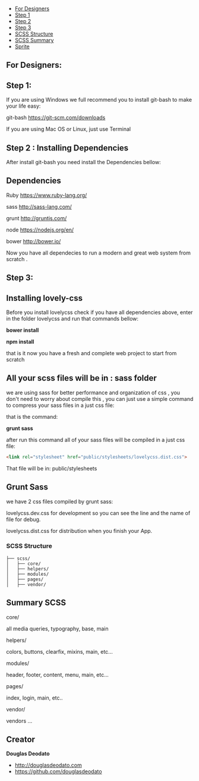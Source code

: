 - [For Designers](#fordesigners)
- [Step 1](#step1)
- [Step 2](#step2)
- [Step 3](#step3)
- [SCSS Structure](#structure)
- [SCSS Summary](#scsssummary)
- [Sprite](https://github.com/douglasdeodato/lovelycss/blob/master/readme_helpers/for-designers/SPRITE.md)

## For Designers:

## Step 1:

If you are using Windows we full recommend you to install git-bash to make your life easy:

git-bash
https://git-scm.com/downloads

If you are using Mac OS or Linux, just use Terminal


## Step 2 : Installing Dependencies 

After install git-bash  you need install the Dependencies bellow:

## Dependencies
Ruby https://www.ruby-lang.org/

sass http://sass-lang.com/

grunt http://gruntjs.com/

node https://nodejs.org/en/

bower http://bower.io/


Now you have all dependecies to run a modern and great web system from scratch .


## Step 3:

## Installing lovely-css
Before you install lovelycss check if you have all dependencies above, enter in the folder lovelycss and run that commands bellow:

**bower install**

**npm install**

that is it now you have a fresh and complete web project to start from scratch 


## All your scss files will be in : sass folder

we are using sass for better performance and organization of css , you don't need to worry about compile this , you can just use a simple command to compress your sass files in a just css file:  

that is the command:

**grunt sass**

after run this command all of your sass files will be compiled in a just css file:
```html
<link rel="stylesheet" href="public/stylesheets/lovelycss.dist.css">
```


That file will be in: public/stylesheets


## Grunt Sass
we have 2 css files compiled by grunt sass:

lovelycss.dev.css  for development so you can see the line and the name of file for debug.

lovelycss.dist.css  for distribution when you finish your App.




### SCSS Structure

```
├── scss/
│   ├── core/
│   ├── helpers/
│   ├── modules/
│   ├── pages/
│   ├── vendor/
```


## Summary SCSS

core/

all media queries, typography, base, main

helpers/

colors, buttons, clearfix, mixins, main, etc...

modules/

header, footer, content, menu, main, etc...

pages/

index, login, main, etc..

vendor/

vendors ...



## Creator

**Douglas Deodato**

- <http://douglasdeodato.com>
- <https://github.com/douglasdeodato>